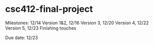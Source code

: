 # csc412-final-project

Milestones: 
  12/14 Version 1&2,
  12/16 Version 3,
  12/20 Version 4,
  12/22 Version 5,
  12/23 Finishing touches
  
Due date: 12/23

